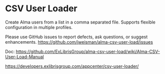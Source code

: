 # CSV User Loader

Create Alma users from a list in a comma separated file. Supports flexible configuration in multiple profiles.

Please use GitHub issues to report defects, ask questions, or suggest enhancements.
https://github.com/jweisman/alma-csv-user-load/issues

Doc: https://github.com/ExLibrisGroup/alma-csv-user-load/wiki/Alma-CSV-User-Load-Manual

https://developers.exlibrisgroup.com/appcenter/csv-user-loader/
